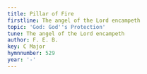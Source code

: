 ```yaml
---
title: Pillar of Fire
firstline: The angel of the Lord encampeth
topic: 'God: God''s Protection'
tune: The angel of the Lord encampeth
author: F. E. B.
key: C Major
hymnnumber: 529
year: '-'
---
```


